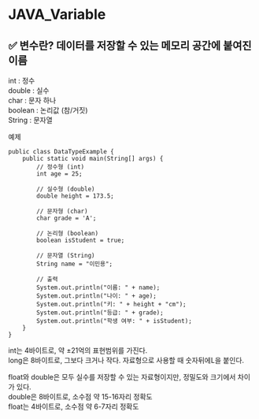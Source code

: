 # JAVA_Variable  


  
## ✅ 변수란? 데이터를 저장할 수 있는 메모리 공간에 붙여진 이름  
  
int : 정수  
double : 실수  
char : 문자 하나  
boolean : 논리값 (참/거짓)  
String : 문자열  

예제  
```
public class DataTypeExample {
    public static void main(String[] args) {
        // 정수형 (int)
        int age = 25;

        // 실수형 (double)
        double height = 173.5;

        // 문자형 (char)
        char grade = 'A';

        // 논리형 (boolean)
        boolean isStudent = true;

        // 문자열 (String)
        String name = "이민용";

        // 출력
        System.out.println("이름: " + name);
        System.out.println("나이: " + age);
        System.out.println("키: " + height + "cm");
        System.out.println("등급: " + grade);
        System.out.println("학생 여부: " + isStudent);
    }
}
```

int는 4바이트로, 약 ±21억의 표현범위를 가진다.  
long은 8바이트로, 그보다 크거나 작다. 자료형으로 사용할 때 숫자뒤에L을 붙인다.  

  
float와 double은 모두 실수를 저장할 수 있는 자료형이지만, 정밀도와 크기에서 차이가 있다.  
double은 8바이트로, 소수점 약 15-16자리 정확도  
float는 4바이트로, 소수점 약 6-7자리 정확도  

  
